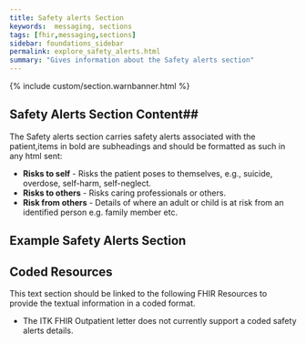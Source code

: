 ```yaml
---
title: Safety alerts Section
keywords:  messaging, sections
tags: [fhir,messaging,sections]
sidebar: foundations_sidebar
permalink: explore_safety_alerts.html
summary: "Gives information about the Safety alerts section"
---
```


{% include custom/section.warnbanner.html %}

## Safety Alerts Section Content##
The Safety alerts section carries safety alerts associated with the patient,items in bold are subheadings and should be formatted as such in any html sent:

- **Risks to self** - Risks the patient poses to themselves, e.g., suicide, overdose, self-harm, self-neglect.
- **Risks to others** - Risks caring professionals or others.
- **Risk from others** - Details of where an adult or child is at risk from an identified person e.g. family member etc.


##  Example Safety Alerts Section ##

<script src="https://gist.github.com/IOPS-DEV/598b9ff335715b03d0264a03f2442d34.js"></script>

## Coded Resources ##

This text section should be linked to the following FHIR Resources to provide the textual information in a coded format.

- The ITK FHIR Outpatient letter does not currently support a coded safety alerts details.


